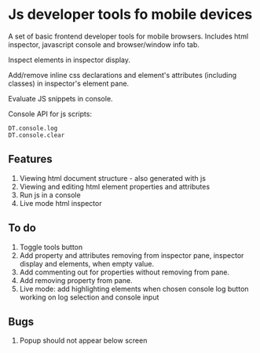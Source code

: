# Js developer tools fo mobile devices

A set of basic frontend developer tools for mobile browsers. Includes html inspector, javascript console and browser/window info tab.

Inspect elements in inspector display.

Add/remove inline css declarations and element's attributes (including classes) in inspector's element pane.

Evaluate JS snippets in console.

Console API for js scripts:

	DT.console.log
	DT.console.clear

## Features

1. Viewing html document structure - also generated with js
2. Viewing and editing html element properties and attributes
3. Run js in a console
4. Live mode html inspector

## To do

1. Toggle tools button
2. Add property and attributes removing from inspector pane, inspector display and elements, when empty value.
3. Add commenting out for properties without removing from pane.
4. Add removing property from pane.
5. Live mode:
	add highlighting elements when chosen
	console log button working on log selection and console input

## Bugs
1. Popup should not appear below screen

